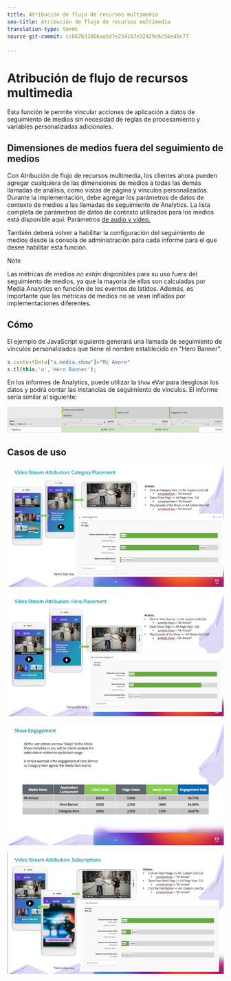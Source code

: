 ```yaml
---
title: Atribución de flujo de recursos multimedia
seo-title: Atribución de flujo de recursos multimedia
translation-type: tm+mt
source-git-commit: cc067b31066aa5d7e254167e32429c6c56e40c77

---
```



# Atribución de flujo de recursos multimedia

Esta función le permite vincular acciones de aplicación a datos de seguimiento de medios sin necesidad de reglas de procesamiento y variables personalizadas adicionales.

## Dimensiones de medios fuera del seguimiento de medios

Con Atribución de flujo de recursos multimedia, los clientes ahora pueden agregar cualquiera de las dimensiones de medios a todas las demás llamadas de análisis, como vistas de página y vínculos personalizados. Durante la implementación, debe agregar los parámetros de datos de contexto de medios a las llamadas de seguimiento de Analytics. La lista completa de parámetros de datos de contexto utilizados para los medios está disponible aquí: Parámetros [de audio y vídeo.](/help/metrics-and-metadata/audio-video-parameters.md)

También deberá volver a habilitar la configuración del seguimiento de medios desde la consola de administración para cada informe para el que desee habilitar esta función.

>[!NOTE]
>Las métricas de medios _no están_ disponibles para su uso fuera del seguimiento de medios, ya que la mayoría de ellas son calculadas por Media Analytics
>en función de los eventos de latidos. Además, es importante que las métricas de medios no se vean infladas por implementaciones diferentes.

## Cómo

El ejemplo de JavaScript siguiente generará una llamada de seguimiento de vínculos personalizados que tiene el nombre establecido en "Hero Banner".

```javascript
s.contextData["a.media.show"]="Mi Amore"
s.tl(this,'o','Hero Banner');
```

En los informes de Analytics, puede utilizar la `Show` eVar para desglosar los datos y podrá contar las instancias de seguimiento de vínculos. El informe sería similar al siguiente:

![](/assets/myShow-rpt-1.png)

## Casos de uso

![](/assets/vid-stream-attr-category.png)

![](/assets/vid-stream-attr-hero.png)

![](/assets/show-engagement.png)

![](/assets/vid-stream-attr-subs.png)

